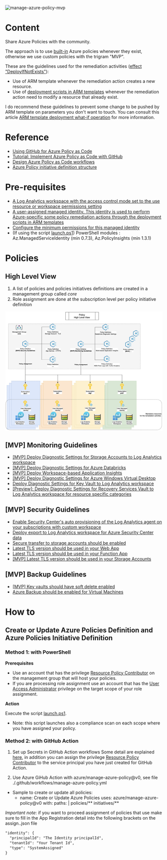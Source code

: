 ![manage-azure-policy-mvp](https://github.com/JamesDLD/azure-policies/workflows/manage-azure-policy-mvp/badge.svg)

# Content
Share Azure Policies with the community.

The approach is to use [built-in](https://docs.microsoft.com/en-us/azure/governance/policy/samples/built-in-policies?WT.mc_id=AZ-MVP-5003548) Azure policies whenever they exist, otherwise we use custom policies with the trigram "MVP".

These are the guidelines used for the remediation activities ([effect "DeployIfNotExists"](https://docs.microsoft.com/en-us/azure/governance/policy/how-to/remediate-resources?WT.mc_id=AZ-MVP-5003548)):
- Use of ARM template whenever the remediation action creates a new resource.
- Use of [deployment scripts in ARM templates](https://docs.microsoft.com/en-us/azure/azure-resource-manager/templates/deployment-script-template?WT.mc_id=AZ-MVP-5003548) whenever the remediation action need to modify a resource that already exist. 

I do recommend these guidelines to prevent some change to be pushed by ARM template on parameters you don't want to touch.
You can consult this article [ARM template deployment what-if operation](https://docs.microsoft.com/en-us/azure/azure-resource-manager/templates/template-deploy-what-if?WT.mc_id=AZ-MVP-5003548) for more information.

# Reference
- [Using GitHub for Azure Policy as Code](https://techcommunity.microsoft.com/t5/azure-governance-and-management/using-github-for-azure-policy-as-code/ba-p/1886464?WT.mc_id=DOP-MVP-5003548)
- [Tutorial: Implement Azure Policy as Code with GitHub](https://docs.microsoft.com/en-us/azure/governance/policy/tutorials/policy-as-code-github?WT.mc_id=DOP-MVP-5003548)
- [Design Azure Policy as Code workflows](https://docs.microsoft.com/en-us/azure/governance/policy/concepts/policy-as-code?WT.mc_id=DOP-MVP-5003548)
- [Azure Policy initiative definition structure](https://docs.microsoft.com/en-us/azure/governance/policy/concepts/initiative-definition-structure?WT.mc_id=DOP-MVP-5003548)

# Pre-requisites
- [A Log Analytics workspace with the access control mode set to the use resource or workspace permissions setting](https://docs.microsoft.com/en-us/azure/azure-monitor/learn/quick-create-workspace?WT.mc_id=AZ-MVP-5003548)
- [A user-assigned managed identity. This identity is used to perform Azure-specific some policy remediation actions through the deployment scripts in ARM templates](https://docs.microsoft.com/en-us/azure/azure-resource-manager/templates/template-tutorial-deployment-script?WT.mc_id=DOP-MVP-5003548)
- [Configure the minimum permissions for this managed identity](https://docs.microsoft.com/en-us/azure/azure-resource-manager/templates/deployment-script-template?WT.mc_id=AZ-MVP-5003548#configure-the-minimum-permissions)
- (If using the script [launch.ps1](launch.ps1)) PowerShell modules : Az.ManagedServiceIdentity (min 0.7.3), Az.PolicyInsights (min 1.3.1)

# Policies
## High Level View
1. A list of policies and policies initiatives definitions are created in a management group called *core*
2. Role assignment are done at the subscription level per policy initiative definition

![hlv](./images/hlv.png)

## [MVP] Monitoring Guidelines
- [[MVP] Deploy Diagnostic Settings for Storage Accounts to Log Analytics workspace](https://docs.microsoft.com/en-us/azure/storage/blobs/monitor-blob-storage?WT.mc_id=AZ-MVP-5003548)
- [ [MVP] Deploy Diagnostic Settings for Azure Databricks](https://docs.microsoft.com/en-us/azure/databricks/administration-guide/account-settings/azure-diagnostic-logs?WT.mc_id=DOP-MVP-5003548)
- [ [MVP] Deploy Workspace-based Application Insights](https://docs.microsoft.com/en-us/azure/azure-monitor/app/convert-classic-resource?WT.mc_id=DOP-MVP-5003548)
- [ [MVP] Deploy Diagnostic Settings for Azure Windows Virtual Desktop](https://medium.com/faun/diagnostic-settings-for-azure-windows-virtual-desktop-resources-part-2-4bfb9ce8d1be)
- [Deploy Diagnostic Settings for Key Vault to Log Analytics workspace](https://docs.microsoft.com/en-us/azure/azure-monitor/insights/key-vault-insights-overview?WT.mc_id=AZ-MVP-5003548)
- [[Preview]: Deploy Diagnostic Settings for Recovery Services Vault to Log Analytics workspace for resource specific categories](https://docs.microsoft.com/en-us/azure/backup/configure-reports?WT.mc_id=AZ-MVP-5003548)

## [MVP] Security Guidelines
- [Enable Security Center's auto provisioning of the Log Analytics agent on your subscriptions with custom workspace](https://docs.microsoft.com/en-us/azure/security-center/security-center-enable-data-collection?WT.mc_id=AZ-MVP-5003548)
- [Deploy export to Log Analytics workspace for Azure Security Center data](https://docs.microsoft.com/en-us/azure/security-center/continuous-export?WT.mc_id=AZ-MVP-5003548)
- [Secure transfer to storage accounts should be enabled](https://docs.microsoft.com/fr-fr/azure/storage/common/policy-reference?toc=%2Fazure%2Fstorage%2Fblobs%2Ftoc.json&WT.mc_id=AZ-MVP-5003548)
- [Latest TLS version should be used in your Web App](https://azure.microsoft.com/fr-fr/updates/app-service-and-functions-hosted-apps-can-now-update-tls-versions/?WT.mc_id=DOP-MVP-5003548)
- [Latest TLS version should be used in your Function App](https://azure.microsoft.com/fr-fr/updates/app-service-and-functions-hosted-apps-can-now-update-tls-versions/?WT.mc_id=DOP-MVP-5003548)
- [ [MVP] Latest TLS version should be used in your Storage Accounts](https://docs.microsoft.com/en-us/azure/storage/common/transport-layer-security-configure-minimum-version?toc=%2Fazure%2Fstorage%2Fblobs%2Ftoc.json&WT.mc_id=AZ-MVP-5003548)

## [MVP] Backup Guidelines
- [ [MVP] Key vaults should have soft delete enabled](https://docs.microsoft.com/en-us/azure/key-vault/general/key-vault-recovery?WT.mc_id=AZ-MVP-5003548)
- [Azure Backup should be enabled for Virtual Machines](https://docs.microsoft.com/en-us/azure/backup/policy-reference?WT.mc_id=AZ-MVP-5003548)

# How to

## Create or Update Azure Policies Definition and Azure Policies Initiative Definition
### Method 1: with PowerShell 
**Prerequisites**

* Use an account that has the privilege [Resource Policy Contributor](https://docs.microsoft.com/en-us/azure/role-based-access-control/built-in-roles?WT.mc_id=AZ-MVP-5003548#resource-policy-contributor) on the management group that will host your policies.
* If you are processing role assignment use an account that has the [User Access Administrator](https://docs.microsoft.com/en-us/azure/role-based-access-control/built-in-roles?WT.mc_id=AZ-MVP-5003548#user-access-administrator) privilege on the target scope of your role assignment.

**Action**

Execute the script [launch.ps1](launch.ps1).

* Note: this script launches also a compliance scan on each scope where you have assigned your policy.

### Method 2: with GitHub Action

1. Set up Secrets in GitHub Action workflows
Some detail are explained [here](https://github.com/Azure/actions-workflow-samples/blob/master/assets/create-secrets-for-GitHub-workflows.md), in addition you can assign the privilege [Resource Policy Contributor](https://docs.microsoft.com/en-us/azure/role-based-access-control/built-in-roles?WT.mc_id=DP-MVP-5003548#resource-policy-contributor) to the service principal you have just created for GitHub Action.

2. Use Azure GiHub Action with azure/manage-azure-policy@v0, see file ./.github/workflows/manage-azure-policy.yml
 - Sample to create or update all policies: 
    - name: Create or Update Azure Policies
      uses: azure/manage-azure-policy@v0
      with:
        paths: |
          policies/**
          initiatives/**

*Important note*: if you want to proceed assignment of policies that use make sure to fill in the App Registration detail into the following brackets on the assign.<Policy>.json file
```
"identity": {
  "principalId": "The Identity principalId",
  "tenantId": "Your Tenant Id",
  "type": "SystemAssigned"
}
```
